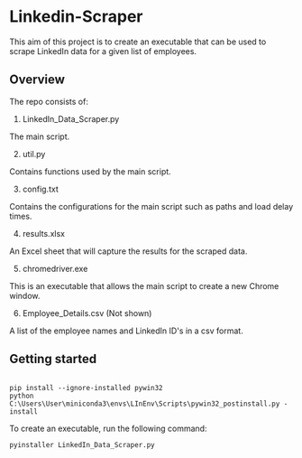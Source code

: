 # Linkedin-Scraper

This aim of this project is to create an executable that can be used to scrape
LinkedIn data for a given list of employees.

## Overview

The repo consists of:

1. LinkedIn_Data_Scraper.py

The main script.

2. util.py

Contains functions used by the main script.

3. config.txt

Contains the configurations for the main script such as paths and load delay times.

4. results.xlsx

An Excel sheet that will capture the results for the scraped data.

5. chromedriver.exe

This is an executable that allows the main script to create a new Chrome window.

6. Employee_Details.csv (Not shown)

A list of the employee names and LinkedIn ID's in a csv format.

## Getting started

```

pip install --ignore-installed pywin32
python C:\Users\User\miniconda3\envs\LInEnv\Scripts\pywin32_postinstall.py -install
```

To create an executable, run the following command:
```
pyinstaller LinkedIn_Data_Scraper.py
```
